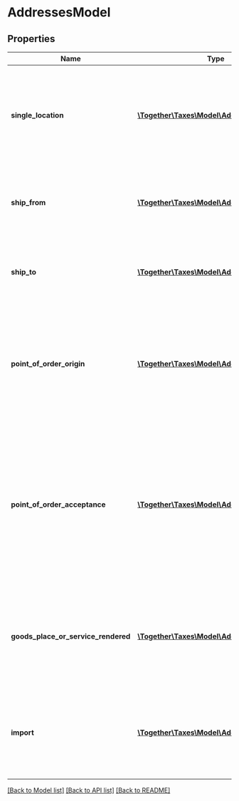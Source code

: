 # AddressesModel

## Properties
Name | Type | Description | Notes
------------ | ------------- | ------------- | -------------
**single_location** | [**\Together\Taxes\Model\AddressLocationInfo**](AddressLocationInfo.md) | If this transaction occurred at a retail point-of-sale location, provide that single address here and leave  all other address types null. | [optional] 
**ship_from** | [**\Together\Taxes\Model\AddressLocationInfo**](AddressLocationInfo.md) | The origination address where the products were shipped from, or from where the services originated. | [optional] 
**ship_to** | [**\Together\Taxes\Model\AddressLocationInfo**](AddressLocationInfo.md) | The destination address where the products were shipped to, or where the services were delivered. | [optional] 
**point_of_order_origin** | [**\Together\Taxes\Model\AddressLocationInfo**](AddressLocationInfo.md) | The place of business where you receive the customer&#39;s order.  This address type is valid in the United States only  and only applies to tangible personal property. | [optional] 
**point_of_order_acceptance** | [**\Together\Taxes\Model\AddressLocationInfo**](AddressLocationInfo.md) | The place of business where you accept/approve the customer’s order,  thereby becoming contractually obligated to make the sale.  This address type is valid in the United States only  and only applies to tangible personal property. | [optional] 
**goods_place_or_service_rendered** | [**\Together\Taxes\Model\AddressLocationInfo**](AddressLocationInfo.md) | The address where the goods are located or where services are rendered.This address type is valid only for VAT transactions. | [optional] 
**import** | [**\Together\Taxes\Model\AddressLocationInfo**](AddressLocationInfo.md) | The address of the buyer importing a good from another country.This address type is valid only for VAT transactions. | [optional] 

[[Back to Model list]](../README.md#documentation-for-models) [[Back to API list]](../README.md#documentation-for-api-endpoints) [[Back to README]](../README.md)


